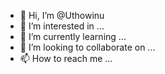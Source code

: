 - 👋 Hi, I’m @Uthowinu
- 👀 I’m interested in ...
- 🌱 I’m currently learning ...
- 💞️ I’m looking to collaborate on ...
- 📫 How to reach me ...

<!---
Uthowinu/Uthowinu is a ✨ special ✨ repository because its `README.md` (this file) appears on your GitHub profile.
You can click the Preview link to take a look at your changes.
--->
